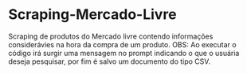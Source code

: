 # Scraping-Mercado-Livre
Scraping de produtos do Mercado livre contendo informações considerávies na hora da compra de um produto. OBS: Ao executar o código irá surgir uma mensagem no prompt indicando o que o usuária deseja pesquisar, por fim é salvo um documento do tipo CSV.
